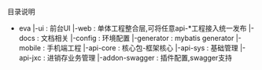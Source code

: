 目录说明

+ eva
    |-ui : 前台UI
    |-web : 单体工程整合层,可将任意api-*工程接入统一发布
    |-docs : 文档相关
        |-config : 环境配置
        |-generator : mybatis generator
    |-mobile : 手机端工程
    |-api-core : 核心包-框架核心
    |-api-sys : 基础管理
    |-api-jxc : 进销存业务管理
    |-addon-swagger : 插件配置,swagger支持